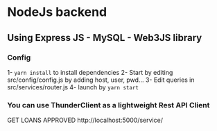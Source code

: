 # NodeJs backend
## Using Express JS - MySQL - Web3JS library


### Config 
1- `yarn install` to install dependencies
2- Start by editing src/config/config.js by adding host, user, pwd...
3- Edit queries in src/services/router.js
4- launch by `yarn start`

### You can use ThunderClient as a lightweight Rest API Client
GET LOANS APPROVED http://localhost:5000/service/
